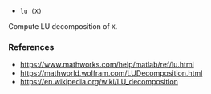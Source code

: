 * `lu (X)`

Compute LU decomposition of `X`.

### References

* https://www.mathworks.com/help/matlab/ref/lu.html
* https://mathworld.wolfram.com/LUDecomposition.html
* https://en.wikipedia.org/wiki/LU_decomposition

